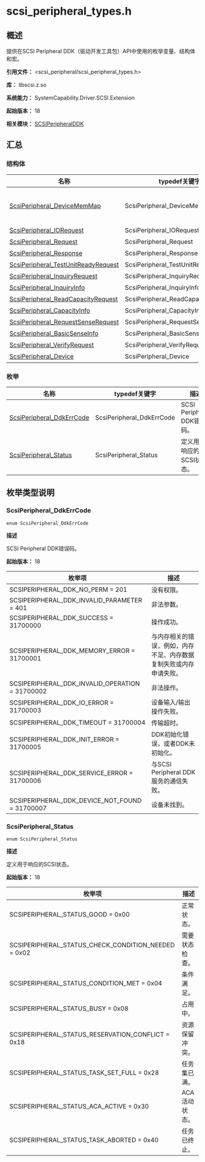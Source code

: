 # scsi_peripheral_types.h
<!--Kit: Driver Development Kit-->
<!--Subsystem: Driver-->
<!--Owner: @lixinsheng2-->
<!--SE: @w00373942-->
<!--TSE: @dong-dongzhen-->

## 概述

提供在SCSI Peripheral DDK（驱动开发工具包）API中使用的枚举变量、结构体和宏。

**引用文件：** <scsi_peripheral/scsi_peripheral_types.h>

**库：** libscsi.z.so

**系统能力：** SystemCapability.Driver.SCSI.Extension

**起始版本：** 18

**相关模块：** [SCSIPeripheralDDK](capi-scsiperipheralddk.md)

## 汇总

### 结构体

| 名称                                                                                   | typedef关键字 | 描述 |
|--------------------------------------------------------------------------------------| -- | -- |
| [ScsiPeripheral_DeviceMemMap](capi-scsiperipheralddk-scsiperipheral-devicememmap.md) | ScsiPeripheral_DeviceMemMap | 通过调用OH_ScsiPeripheral_CreateDeviceMemMap创建的设备内存映射。使用该设备内存映射的缓冲区可以提供更好的性能。 |
| [ScsiPeripheral_IORequest](capi-scsiperipheralddk-scsiperipheral-iorequest.md)       | ScsiPeripheral_IORequest | 读/写操作的请求参数。 |
| [ScsiPeripheral_Request](capi-scsiperipheralddk-scsiperipheral-request.md)           | ScsiPeripheral_Request | 请求参数结构体。 |
| [ScsiPeripheral_Response](capi-scsiperipheralddk-scsiperipheral-response.md)         | ScsiPeripheral_Response | 响应参数结构体。 |
| [ScsiPeripheral_TestUnitReadyRequest](capi-scsiperipheralddk-scsiperipheral-testunitreadyrequest.md) | ScsiPeripheral_TestUnitReadyRequest | 命令（test unit ready）的请求结构体。 |
| [ScsiPeripheral_InquiryRequest](capi-scsiperipheralddk-scsiperipheral-inquiryrequest.md)            | ScsiPeripheral_InquiryRequest | SCSI命令（inquiry）的请求结构体。 |
| [ScsiPeripheral_InquiryInfo](capi-scsiperipheralddk-scsiperipheral-inquiryinfo.md)                  | ScsiPeripheral_InquiryInfo | SCSI inquiry 数据。 |
| [ScsiPeripheral_ReadCapacityRequest](capi-scsiperipheralddk-scsiperipheral-readcapacityrequest.md)  | ScsiPeripheral_ReadCapacityRequest | SCSI命令（read capacity）的请求结构体。 |
| [ScsiPeripheral_CapacityInfo](capi-scsiperipheralddk-scsiperipheral-capacityinfo.md)                | ScsiPeripheral_CapacityInfo | SCSI read capacity 数据。 |
| [ScsiPeripheral_RequestSenseRequest](capi-scsiperipheralddk-scsiperipheral-requestsenserequest.md)  | ScsiPeripheral_RequestSenseRequest | SCSI命令（request sense）的请求结构体。 |
| [ScsiPeripheral_BasicSenseInfo](capi-scsiperipheralddk-scsiperipheral-basicsenseinfo.md)            | ScsiPeripheral_BasicSenseInfo | sense data的基本信息。 |
| [ScsiPeripheral_VerifyRequest](capi-scsiperipheralddk-scsiperipheral-verifyrequest.md)              | ScsiPeripheral_VerifyRequest | SCSI命令（verify）的请求结构体。 |
| [ScsiPeripheral_Device](capi-scsiperipheralddk-scsiperipheral-device.md)                            | ScsiPeripheral_Device | 不透明的SCSI设备结构体。 |

### 枚举

| 名称 | typedef关键字 | 描述 |
| -- | -- | -- |
| [ScsiPeripheral_DdkErrCode](#scsiperipheral_ddkerrcode) | ScsiPeripheral_DdkErrCode | SCSI Peripheral DDK错误码。 |
| [ScsiPeripheral_Status](#scsiperipheral_status) | ScsiPeripheral_Status | 定义用于响应的SCSI状态。 |

## 枚举类型说明

### ScsiPeripheral_DdkErrCode

```
enum ScsiPeripheral_DdkErrCode
```

**描述**

SCSI Peripheral DDK错误码。

**起始版本：** 18

| 枚举项 | 描述 |
| -- | -- |
| SCSIPERIPHERAL_DDK_NO_PERM = 201 | 没有权限。 |
| SCSIPERIPHERAL_DDK_INVALID_PARAMETER = 401 | 非法参数。 |
| SCSIPERIPHERAL_DDK_SUCCESS = 31700000 | 操作成功。 |
| SCSIPERIPHERAL_DDK_MEMORY_ERROR = 31700001 | 与内存相关的错误，例如，内存不足、内存数据复制失败或内存申请失败。 |
| SCSIPERIPHERAL_DDK_INVALID_OPERATION = 31700002 | 非法操作。 |
| SCSIPERIPHERAL_DDK_IO_ERROR = 31700003 | 设备输入/输出操作失败。 |
| SCSIPERIPHERAL_DDK_TIMEOUT = 31700004 | 传输超时。 |
| SCSIPERIPHERAL_DDK_INIT_ERROR = 31700005 | DDK初始化错误，或者DDK未初始化。 |
| SCSIPERIPHERAL_DDK_SERVICE_ERROR = 31700006 | 与SCSI Peripheral DDK服务的通信失败。 |
| SCSIPERIPHERAL_DDK_DEVICE_NOT_FOUND = 31700007 | 设备未找到。 |

### ScsiPeripheral_Status

```
enum ScsiPeripheral_Status
```

**描述**

定义用于响应的SCSI状态。

**起始版本：** 18

| 枚举项 | 描述 |
| -- | -- |
| SCSIPERIPHERAL_STATUS_GOOD = 0x00 | 正常状态。 |
| SCSIPERIPHERAL_STATUS_CHECK_CONDITION_NEEDED = 0x02 | 需要状态检查。 |
| SCSIPERIPHERAL_STATUS_CONDITION_MET = 0x04 | 条件满足。 |
| SCSIPERIPHERAL_STATUS_BUSY = 0x08 | 占用中。 |
| SCSIPERIPHERAL_STATUS_RESERVATION_CONFLICT = 0x18 | 资源保留冲突。 |
| SCSIPERIPHERAL_STATUS_TASK_SET_FULL = 0x28 | 任务集已满。 |
| SCSIPERIPHERAL_STATUS_ACA_ACTIVE = 0x30 | ACA活动状态。 |
| SCSIPERIPHERAL_STATUS_TASK_ABORTED = 0x40 | 任务已终止。 |


